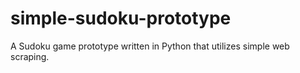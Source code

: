 # simple-sudoku-prototype
A Sudoku game prototype written in Python that utilizes simple web scraping.
